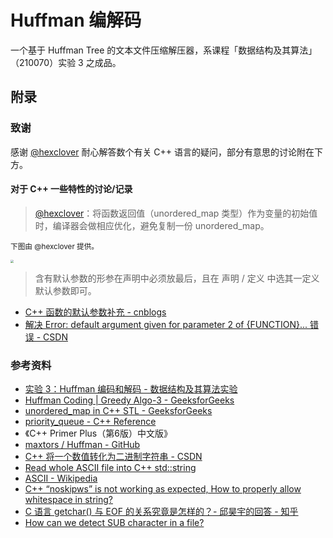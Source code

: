 # Huffman 编解码

一个基于 Huffman Tree 的文本文件压缩解压器，系课程「数据结构及其算法」（210070）实验 3 之成品。

## 附录

### 致谢

感谢 [@hexclover](https://github.com/hexclover) 耐心解答数个有关 C++ 语言的疑问，部分有意思的讨论附在下方。

#### 对于 C++ 一些特性的讨论/记录

> [@hexclover](https://github.com/hexclover)：将函数返回值（unordered_map 类型）作为变量的初始值时，编译器会做相应优化，避免复制一份 unordered_map。

<small>下图由 @hexclover 提供。</small>

<img src="https://cdn.jsdelivr.net/gh/jonbgua/jonbgua-com-picbed@master/20201030203935.jpg" style="zoom:33%;" />

> 含有默认参数的形参在声明中必须放最后，且在 声明 / 定义 中选其一定义默认参数即可。

- [C++ 函数的默认参数补充 - cnblogs](https://www.cnblogs.com/chenke1731/p/9651275.html)
- [解决 Error: default argument given for parameter 2 of {FUNCTION}... 错误 - CSDN](https://blog.csdn.net/weixin_36888577/article/details/79872036)

### 参考资料

- [实验 3：Huffman 编码和解码 - 数据结构及其算法实验](http://staff.ustc.edu.cn/~dongeliu/dsa/exp3.html)
- [Huffman Coding | Greedy Algo-3 - GeeksforGeeks](https://www.geeksforgeeks.org/huffman-coding-greedy-algo-3/)
- [unordered_map in C++ STL - GeeksforGeeks](https://www.geeksforgeeks.org/unordered_map-in-cpp-stl/)
- [priority_queue - C++ Reference](http://www.cplusplus.com/reference/queue/priority_queue/)
- 《C++ Primer Plus（第6版）中文版》
- [maxtors / Huffman - GitHub](https://github.com/maxtors/Huffman/blob/master/Huffman.cpp#L182)
- [C++ 将一个数值转化为二进制字符串 - CSDN](https://blog.csdn.net/chuoyunfei4184/article/details/100980312)
- [Read whole ASCII file into C++ std::string](https://www.tutorialspoint.com/Read-whole-ASCII-file-into-Cplusplus-std-string)
- [ASCII - Wikipedia](https://zh.wikipedia.org/wiki/ASCII)
- [C++ “noskipws” is not working as expected, How to properly allow whitespace in string?](https://stackoverflow.com/questions/59904251/c-noskipws-is-not-working-as-expected-how-to-properly-allow-whitespace-in-s)
- [C 语言 getchar() 与 EOF 的关系究竟是怎样的？- 邱昊宇的回答 - 知乎](https://www.zhihu.com/question/278363419/answer/401653803)
- [How can we detect SUB character in a file?](https://stackoverflow.com/questions/23632640/how-can-we-detect-sub-character-in-a-file)

